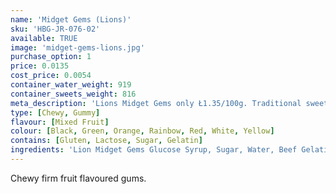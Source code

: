 ```yaml
---
name: 'Midget Gems (Lions)'
sku: 'HBG-JR-076-02'
available: TRUE
image: 'midget-gems-lions.jpg'
purchase_option: 1
price: 0.0135
cost_price: 0.0054
container_water_weight: 919
container_sweets_weight: 816
meta_description: 'Lions Midget Gems only Ł1.35/100g. Traditional sweets and more at Humbugs Confectionery Store. Specialists in satisfying your sweet tooth!'
type: [Chewy, Gummy]
flavour: [Mixed Fruit]
colour: [Black, Green, Orange, Rainbow, Red, White, Yellow]
contains: [Gluten, Lactose, Sugar, Gelatin]
ingredients: 'Lion Midget Gems Glucose Syrup, Sugar, Water, Beef Gelatine, Potato Starch, Citric Acid, Liquorice Powder, Natural Flavourings, Vegetable Oil, Acetic Acid, Natural Colours (Vegetable Carbon, Chlorophyll, Lutein, Paprika Extract, Anthocyanins), Glazing Agent (Carnuba Wax). May Contain Traces of Milk.'
---
```

Chewy firm fruit flavoured gums.